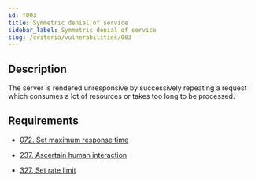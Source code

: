 ```yaml
---
id: f003
title: Symmetric denial of service
sidebar_label: Symmetric denial of service
slug: /criteria/vulnerabilities/003
---
```


## Description

The server is rendered unresponsive
by successively repeating a request
which consumes a lot of resources
or takes too long to be processed.

## Requirements

- [072. Set maximum response time](/criteria/requirements/072)

- [237. Ascertain human interaction](/criteria/requirements/237)

- [327. Set rate limit](/criteria/requirements/327)
